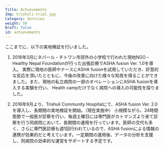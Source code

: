 ```yaml
---
Title: Achievements
Img: trishuli-trial.jpg
Category: Services
weight: 50
Draft: false
id: achievements
---
```


ここまでに、以下の実地検証を行いました。

1. 2016年3月にネパール・チトワン市郊外の小学校で行われた現地NGO・Healthy Nepal Foundationが行った出張診療でASHA fusion Ver. 1.0を導入。 実際に現地の医師やナースにASHA fusionを試用していただき、好意的な反応を頂いたとともに、今後の改善に向けた様々な知見を得ることができました。また、現地の私立病院の一部のオペレーションにASHA fusionを導入する実験を行い、 Health campだけでなく病院への導入の可能性を探りました。

2. 2016年9月より、Trishuli Community Hospitalにて、ASHA fusion Ver. 2.0を導入し、長期間の実地検証を開始。（現在実施中） 小規模ながら、24時間態勢で一般医が診察を行い、毎週土曜日には専門医がカトマンズより来て診察を行う同病院において、長期間の運用を行っています。医師の交代も多く、さらに専門医診療も週1回行われているので、ASHA fusionによる情報の連携が効果的だと考えています。一定期間の運用後、データの分析を支援し、同病院の効率的な運営をサポートする予定です。
